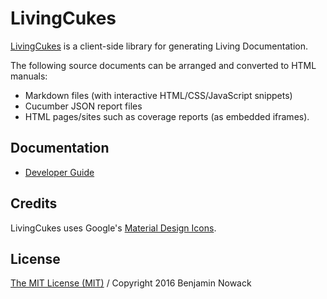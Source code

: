 # LivingCukes

[LivingCukes](https://github.com/bnowack/living-doc) is a client-side library for generating Living Documentation.

The following source documents can be arranged and converted to HTML manuals:

* Markdown files (with interactive HTML/CSS/JavaScript snippets)
* Cucumber JSON report files
* HTML pages/sites such as coverage reports (as embedded iframes).

## Documentation

* [Developer Guide](http://bnowack.github.io/living-cukes/documentation.html)

## Credits

LivingCukes uses Google's [Material Design Icons](https://github.com/google/material-design-icons/).

## License

[The MIT License (MIT)](LICENSE) / Copyright 2016 Benjamin Nowack
